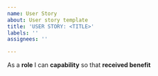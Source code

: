 ```yaml
---
name: User Story
about: User story template
title: 'USER STORY: <TITLE>'
labels: ''
assignees: ''

---
```


As a **role** I can **capability** so that **received benefit**
